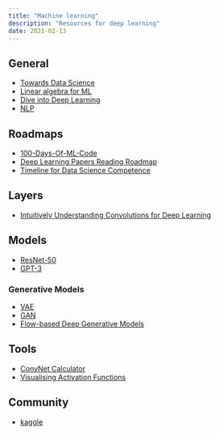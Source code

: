 ```yaml
---
title: "Machine learning"
description: "Resources for deep learning"
date: 2021-02-13
---
```


<cc>

<div>

## General

- [Towards Data Science](https://towardsdatascience.com/)
- [Linear algebra for ML](https://towardsdatascience.com/linear-algebra-for-machine-learning-22f1d8aea83c)
- [Dive into Deep Learning](https://d2l.ai/index.html)
- [NLP](https://towardsdatascience.com/natural-language-processing-nlp-for-machine-learning-d44498845d5b)

</div>

<div>

## Roadmaps

- [100-Days-Of-ML-Code](https://github.com/Avik-Jain/100-Days-Of-ML-Code)
- [Deep Learning Papers Reading Roadmap](https://github.com/floodsung/Deep-Learning-Papers-Reading-Roadmap)
- [Timeline for Data Science Competence](https://medium.com/towards-artificial-intelligence/timeline-for-data-science-competence-1b724e7977e0)

</div>

<div>

## Layers

- [Intuitively Understanding Convolutions for Deep Learning](https://towardsdatascience.com/intuitively-understanding-convolutions-for-deep-learning-1f6f42faee1)

</div>

<div>

## Models

- [ResNet-50](https://towardsdatascience.com/understand-and-implement-resnet-50-with-tensorflow-2-0-1190b9b52691)
- [GPT-3](https://dzlab.github.io/ml/2020/07/25/gpt3-overview/)

### Generative Models

- [VAE](https://towardsdatascience.com/understanding-variational-autoencoders-vaes-f70510919f73)
- [GAN](https://towardsdatascience.com/understanding-generative-adversarial-networks-gans-cd6e4651a29)
- [Flow-based Deep Generative Models](https://lilianweng.github.io/lil-log/2018/10/13/flow-based-deep-generative-models.html)

</div>

<div>

## Tools

- [ConvNet Calculator](https://madebyollin.github.io/convnet-calculator/)
- [Visualising Activation Functions](https://dashee87.github.io/deep%20learning/visualising-activation-functions-in-neural-networks/)

</div>

<div>

## Community

- [kaggle](https://www.kaggle.com/)

</div>

</cc>